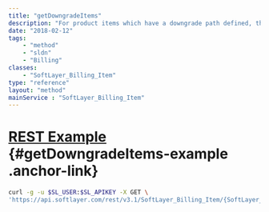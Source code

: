 ```yaml
---
title: "getDowngradeItems"
description: "For product items which have a downgrade path defined, this will return those product items."
date: "2018-02-12"
tags:
    - "method"
    - "sldn"
    - "Billing"
classes:
    - "SoftLayer_Billing_Item"
type: "reference"
layout: "method"
mainService : "SoftLayer_Billing_Item"
---
```


# [REST Example](#getDowngradeItems-example) <a href="/article/rest/"><i class="fas fa-question"></i></a> {#getDowngradeItems-example .anchor-link} 
```bash
curl -g -u $SL_USER:$SL_APIKEY -X GET \
'https://api.softlayer.com/rest/v3.1/SoftLayer_Billing_Item/{SoftLayer_Billing_ItemID}/getDowngradeItems'
```
